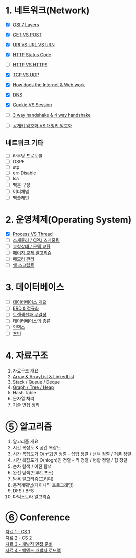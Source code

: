 # 1. 네트워크(Network)
- [X] [OSI 7 Layers]()
- [X] [GET VS POST]()
- [X] [URI VS URL VS URN]()
- [X] [HTTP Status Code]()
- [ ] [HTTP VS HTTPS](https://github.com/blackhoal/CS-Study/blob/main/Network/HTTP%20VS%20HTTPS.md)
- [X] [TCP VS UDP]()
- [X] [How does the Internet & Web work]()
- [X] [DNS]()
- [X] [Cookie VS Session]()
- [ ] [3 way handshake & 4 way handshake]()
- [ ] [공개키 암호화 VS 대칭키 암호화]()


## 네트워크 기타
- [ ] 라우팅 프로토콜
- [ ] OSPF
- [ ] stp
- [ ] err-Disable
- [ ] lsa
- [ ] 백본 구성
- [ ] 이더채널
- [ ] 백플레인
#

# 2. 운영체제(Operating System)
- [X] [Process VS Thread]()
- [ ] [스케줄러 / CPU 스케줄링]()
- [ ] [교착상태 / 문맥 교환]()
- [ ] [페이지 교체 알고리즘]()
- [ ] [메모리 관리]()
- [ ] [쉘 스크립트]()
#

# 3. 데이터베이스
- [ ] [데이터베이스 개요]()
- [ ] [ERD & 정규화]()
- [ ] [트랜잭션과 무결성]()
- [ ] [데이터베이스의 종류]()
- [ ] [인덱스]()
- [ ] [조인]()
#

# 4. 자료구조
1. 자료구조 개요  
2. [Array & ArrayList & LinkedList](https://github.com/blackhoal/Study/blob/main/Coding%20Test/Theory/1.%20Array%20%26%20ArrayList%20%26%20LinkedList.md)
3. Stack / Queue / Deque  
4. [Graph / Tree / Heap](https://github.com/blackhoal/Study/blob/main/Coding%20Test/Theory/4.%20Graph%20%26Tree%20%26%20Heap.md)  
5. Hash Table
6. 문자열 처리  
7. 기술 면접 정리
#

# ⑤ 알고리즘
01. 알고리즘 개요
02. 시간 복잡도 & 공간 복잡도
03. 시간 복잡도가 O(n^2)인 정렬 - 삽입 정렬 / 선택 정렬 / 거품 정렬
04. 시간 복잡도가 O(nlogn)인 정렬 - 퀵 정렬 / 병합 정렬 / 힙 정렬
05. 순차 탐색 / 이진 탐색
06. 완전 탐색(브루트포스)
07. 탐욕 알고리즘(그리디)
08. 동적계획법(다이나믹 프로그래밍)
09. DFS / BFS
10. 다익스트라 알고리즘
#
 
# ⑥ Conference
[자료 1 - CS 1](https://github.com/JaeYeopHan/Interview_Question_for_Beginner)  
[자료 2 - CS 2](https://gyoogle.dev/blog/)  
[자료 3 - 개발직 면접 준비](https://www.notion.so/Guide-b0c0d2c343f24ba5bb274e21630117b2#f31d028355474f3eba3c3039755fc9ee)  
[자료 4 - 백엔드 개발자 로드맵](https://roadmap.sh/backend)  

